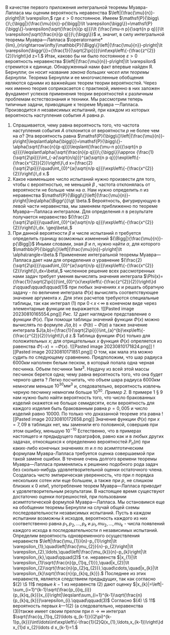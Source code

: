 В качестве первого приложения интегральной теоремы Муавра-Лапласа мы оценим вероятность неравенства $\left|{\frac{\mu}{n}}-p\right|\lt \varepsilon,$ где $\varepsilon\gt 0$ постоянное. 
Имеем $\mathsf{P}{\bigg\{}\;{\bigg|}{\frac{\mu}{n}}-p{\bigg|}\lt \varepsilon{\bigg\}}=\mathsf{P}{\bigg\{}-\varepsilon{\sqrt{\frac{n}{p q}}}\lt {\frac{\mu-n p}{\sqrt{n p q}}}\lt \varepsilon{\sqrt{\frac{n}{p q}}}\;{\bigg\}}$ и, значит, в силу интегральной теоремы Муавра—Лапласа $\operatorname*{lim}_{n\rightarrow\infty}\mathbb{P}{\Bigg\{}\left|{\frac{\mu}{n}}-p\right|\lt \varepsilon{\biggr\}}={\frac{1}{{\sqrt{2\pi}}}}\int\exp\left\{-{\frac{z^{2}}{2}}\right\}d z=1.$ Итак, каково бы ни было  постоянное $\varepsilon\gt 0$ вероятность неравенства $\left|{\frac{\mu}{n}}-p\right|\lt \varepsilon$  стремится к единице. 
Обнаруженный нами факт впервые найден Я. Бернулли; он носит название *закона больших чисел* или *теоремы Бернулли*. Теорема Бернулли и ее многочисленные обобщения являются одними из важнейших теорем теории вероятностей. Через них именно теория соприкасается с практикой, именно в них заложен фундамент успехов применения теории вероятностей к различным проблемам естествознания и техники.
Мы рассмотрим теперь типичные задачи, приводящие к теореме Муавра —Лапласа.
Производится $n$ независимых испытаний, при каждом из которых вероятность наступления события $А$ равна $р$.
1. Спрашивается, чему равна вероятность того, что частота наступления события $А$ отклонится от вероятности $р$ не более чем на $\alpha$? Эта вероятность равна $\mathsf{P}{\bigg\{}\left|{\frac{\mu}{n}}-p\right|\leqslant\alpha{\bigg\}}=\mathsf{P}{\bigg\{}-\alpha{\sqrt{\frac{n}{p q}}}\leqslant{\frac{\mu-n p}{{\sqrt{n p q}}}}\leqslant\alpha{\sqrt{\frac{n}{p q}}}\;{\bigg\}}\approx {\frac{1}{\sqrt{2\pi}}}\int_{-a{\sqrt{n/q}}}^{a{\sqrt{n p q}}}\exp\left\{-{\frac{x^{2}}{2}}\right\}\,d x={\frac{2}{\sqrt{2\pi}}}\quad\int_{0}^{a{\sqrt{n/p q}}}\exp\left\{-{\frac{x^{2}}{2}}\right\}\,d x.$
2. Какое наименьшее число испытаний нужно произвести для того, чтобы с вероятностью, не меньшей $\beta$ , частота отклонялась от вероятности не больше чем на $\alpha$. Нам нужно определить $n$ из неравенства
$\mathsf{P}{\Biggl\{}\left|{\frac{\mu}{n}}-p\right|\leq\alpha{\Biggr\}}\gt \beta.$
Вероятность, фигурирующую в левой части неравенства, мы заменяем приближенно по теореме Муавра—Лапласа интегралом. Для определения $n$ в результате получается неравенство ${\frac{2}{\sqrt{2\pi}}}\quad\int_{0}^{a{\sqrt{n/p q}}}\exp\left\{-{\frac{x^{2}}{2}}\right\}\,dx. \geq\beta\,$
3. При данной вероятности $\beta$ и числе испытаний $n$ требуется определить границу возможных изменений ${\Bigg|}{\frac{\mu}{n}}-p{\Bigg|}$ Иными словами, зная $\beta$ и $n$, нужно найти $\alpha$, для которого $\mathbb{P}{\biggl\{}\left|{\frac{\mu}{n}}-p\right|\lt \alpha\rangle=\beta.$
Применение интегральной теоремы Муавра—Лапласа дает нам для определения $\alpha$ уравнение
${\frac{2}{\sqrt{2\pi}}}\quad\int_{0}^{a{\sqrt{n/p q}}}\exp\left\{-{\frac{x^{2}}{2}}\right\}\,dx=\beta\,$
численное решение всех рассмотренных нами задач требует умения вычислять значения интеграла $\Phi(x)={\frac{1}{\sqrt{2\pi}}}\int_{0}^{x}\exp\left\{-{\frac{z^{2}}{2}}\right\}d z\qquad\qquad\qquad(1)$
при любых значениях $x$ и решать обратную задачу - по величине интеграла $\Phi(x)$ вычислять соответствующее значение аргумента $x$. Для этих расчетов требуются специальные таблицы, так как интеграл $(1)$ при $0\,\lt \,x\,\lt \,\infty$ в конечном виде через элементарные функции не выражается. 
![[Pasted image 20230810165554.png]]
*Рис. 12* дает наглядное представление о функции $\Phi(x)$. При помощи таблицы значений функции $\Phi(x)$ можно вычислять по формуле $J(a,b)=\Phi(b)-\Phi(a)$ а также значение интеграла $J(a,b)={\frac{1}{\sqrt{2\pi}}}\int_{a}^{b}\exp\left\{-{\frac{z^{2}}{2}}\right\}\,d z.$ 
Таблица функции $\Phi(x)$ только для положительных $х$; для отрицательных $x$ функция $\Phi(x)$ опреляется
из равенства $\Phi(-x)=-\Phi(x).$
![[Pasted image 20230810171824.png]]
![[Pasted image 20230810171851.png]]
О том, как мала эта можно судить по следующему сравнению. Предположим, что шар радиуса $6 000 км$ наполнен белым песком, в который попала одна черная песчинка. Объем песчинки $1 мм^3$. Наудачу из всей этой массы песчинок берется одна; чему равна вероятность того, что она будет черного цвета ?
Легко посчитать, что объем шара радиуса $6 000 км$ немногим меньше $10^{30} мм^3$ и, следовательно,  вероятность извлечь черную песчинку немногим больше $10^{30}$.
*Пример 2.* В примере 1 § 9 нам нужно было найти вероятность того, что число бракованных изделий окажется не больше семидесяти, если вероятность для каждого изделия быть бракованным равна $р = 0,005$
и число изделий равно $10 000$. По только что доказанной теореме эта равна
![[Pasted image 20230810172658.png]]
Значение функции $\Phi(x)$ при $x=7,09$ в таблицах нет, мы заменили его половиной, совершив при этом ошибку, меньшую $10^{-10}$
Естественно, что в примерах настоящего и предыдущего параграфов, равно как и в любых других задачах, относящихся к определению вероятностей $P_{n}(m)$ при каких-либо конечных значениях $m$ и $n$ по асимптотическим  формулам Муавра-Лапласа требуется оценка совершаемой при такой замене ошибки. В течение очень долгого времени теоремы Муавра—Лапласа применялись к решению подобного рода задач без 
сколько-нибудь удовлетворительной оценки  остаточного члена. Создалась чисто эмпирическая уверенность, что при $n$ порядка нескольких сотен или еще большем, а также при $р$, не слишком близких к 0 или1, употребление теорем Муавра—Лапласа приводит к удовлетворительным результатам. В настоящее время существуют достаточно
оценки погрешностей, при пользовании асимптотической
формулой Муавра—Лапласа.
Мы остановимся еще на обобщении теоремы Бернулли на случай общей схемы последовательности независимых испытаний. Пусть в каждом испытании возможны $k$ исходов,  вероятность каждого из них соответственно равна
$p_1,p_2,...,p_k$  и $\mu_1,mu_2,...,mu_k$  - числа появлений каждого исхода в последовательности $n$ независимых испытаний. Определим вероятность одновременного осуществления неравенств
$\left|\frac{\mu_{1}}{n}-p_{1}\right|\lt \varepsilon_{1},\quad\left|\frac{\mu_{2}}{n}-p_{2}\right|\lt \varepsilon_{2},\ldots,\quad\left|\frac{\mu_{k}}{n}-p_{k}\right|\lt \varepsilon_{k},\quad\qquad(2)$
т.е. неравенств 
$|x_{1}|\lt \varepsilon_{1}\sqrt{\frac{n}{p_{1}q_{1}}},\quad|x_{2}|\lt \varepsilon_{2}\sqrt{\frac{n}{p_{2}q_{2}}},\quad\cdots,\quad|x_{k}|\lt \varepsilon_{k}\sqrt{\frac{n}{p_{k}q_{k}}}.$
Последнее из этих неравенств, является следствием предыдущих, так как согласно $(2)  \S 11$ первые $k-1$ из неравенств $(2)$ дают оценку $|x_{k}|=\left|-\sum_{i=1}^{k-1}\sqrt{\frac{p_{i}q_{i}}{p_{k}q_{k}}}x_{i}\right|\leqslant\sum_{i=1}^{k-1}\sqrt{\frac{n}{p_{k}q_{k}}}\varepsilon_{i}.\qquad\qquad(3)$
Согласно $(4)  \S 11$ вероятность первых $k — 1 (2)$ (а следовательно,  неравенства $(3)$)также имеет своим прелом при $n \rightarrow \infty$ интеграл
$\sqrt{\frac{q_{1}q_{2}\ldots q_{k-1}}{(2\pi)^{k-1}p_{k}}}\int\ldots\int\exp\left\{-\frac{1}{2}Q(x_{1},\ldots,x_{k-1})\right\}d x_{1}d x_{2}\ldots d x_{k-1}=1.$

